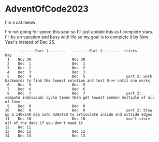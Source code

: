 # AdventOfCode2023
I'm a cat meow

I'm not going for speed this year so I'll just update this as I complete stars. I'll be on vacation and busy with life so my goal is to complete it by New Year's instead of Dec 25.


```
      --------Part 1--------   --------Part 2--------  tricks
Day       
 1    Nov 30                   Nov 30
 2    Dec  1                   Dec  1
 3    Dec  2                   Dec  2
 4    Dec  3                   Dec  3
 5    Dec  4                   Dec  5                   part 2: work backwards to find the lowest solution and test 0->n until one works
 6    Dec  5                   Dec  5
 7    Dec  6                   Dec  6
 8    Dec  7                   Dec  7                   part 2: compute individual cycle times then get lowest common multiple of all of them
 9    Dec  8                   Dec  8
10    Dec  9                   Dec  9                   part 2: blew up a 140x140 map into 420x420 to articulate inside and outside edges
11    Dec 10                   Dec 10                   don't store all of the data if you don't need it
12    Dec 11
13    Dec 12                   Dec 12
14    Dec 13                   Dec 13